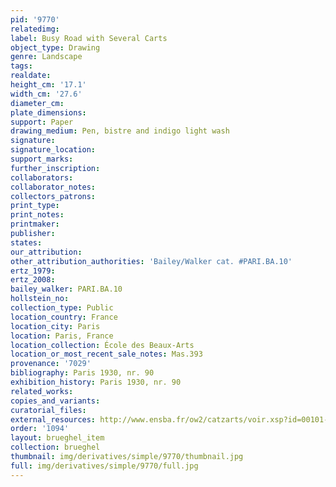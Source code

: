 ```yaml
---
pid: '9770'
relatedimg: 
label: Busy Road with Several Carts
object_type: Drawing
genre: Landscape
tags: 
realdate: 
height_cm: '17.1'
width_cm: '27.6'
diameter_cm: 
plate_dimensions: 
support: Paper
drawing_medium: Pen, bistre and indigo light wash
signature: 
signature_location: 
support_marks: 
further_inscription: 
collaborators: 
collaborator_notes: 
collectors_patrons: 
print_type: 
print_notes: 
printmaker: 
publisher: 
states: 
our_attribution: 
other_attribution_authorities: 'Bailey/Walker cat. #PARI.BA.10'
ertz_1979: 
ertz_2008: 
bailey_walker: PARI.BA.10
hollstein_no: 
collection_type: Public
location_country: France
location_city: Paris
location: Paris, France
location_collection: École des Beaux-Arts
location_or_most_recent_sale_notes: Mas.393
provenance: '7029'
bibliography: Paris 1930, nr. 90
exhibition_history: Paris 1930, nr. 90
related_works: 
copies_and_variants: 
curatorial_files: 
external_resources: http://www.ensba.fr/ow2/catzarts/voir.xsp?id=00101-23836&qid=sdx_q3&n=9&sf=&e=
order: '1094'
layout: brueghel_item
collection: brueghel
thumbnail: img/derivatives/simple/9770/thumbnail.jpg
full: img/derivatives/simple/9770/full.jpg
---
```

